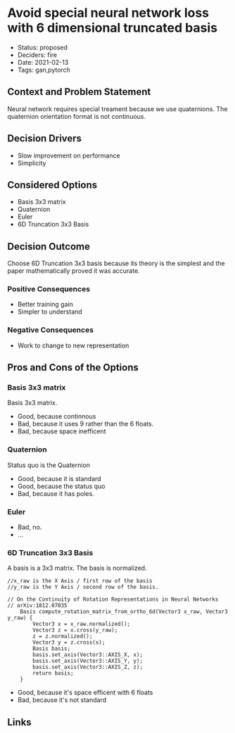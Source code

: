 
# Avoid special neural network loss with 6 dimensional truncated basis

- Status: proposed
- Deciders: fire
- Date: 2021-02-13
- Tags: gan,pytorch

## Context and Problem Statement

Neural network requires special treament because we use quaternions. The quaternion orientation format is not continuous.

## Decision Drivers <!-- optional -->

- Slow improvement on performance
- Simplicity

## Considered Options

- Basis 3x3 matrix
- Quaternion
- Euler
- 6D Truncation 3x3 Basis

## Decision Outcome

Choose 6D Truncation 3x3 basis because its theory is the simplest and the paper mathematically proved it was accurate.

### Positive Consequences <!-- optional -->

- Better training gain
- Simpler to understand

### Negative Consequences <!-- optional -->

- Work to change to new representation

## Pros and Cons of the Options <!-- optional -->

### Basis 3x3 matrix

Basis 3x3 matrix.

- Good, because continnous
- Bad, because it uses 9 rather than the 6 floats.
- Bad, because space inefficent

### Quaternion

Status quo is the Quaternion

- Good, because it is standard
- Good, because the status quo
- Bad, because it has poles.

### Euler

- Bad, no.
- … <!-- numbers of pros and cons can vary -->

### 6D Truncation 3x3 Basis

A basis is a 3x3 matrix. The basis is normalized.

```
//x_raw is the X Axis / first row of the basis
//y_raw is the Y Axis / second row of the basis.

// On the Continuity of Rotation Representations in Neural Networks
// arXiv:1812.07035
    Basis compute_rotation_matrix_from_ortho_6d(Vector3 x_raw, Vector3 y_raw) {
        Vector3 x = x_raw.normalized();
        Vector3 z = x.cross(y_raw);
        z = z.normalized();
        Vector3 y = z.cross(x);
        Basis basis;
        basis.set_axis(Vector3::AXIS_X, x);
        basis.set_axis(Vector3::AXIS_Y, y);
        basis.set_axis(Vector3::AXIS_Z, z);
        return basis;
    }
```

- Good, because it's space efficent with 6 floats
- Bad, because it's not standard

## Links <!-- optional -->
